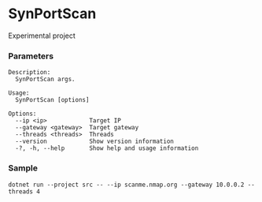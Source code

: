 # SynPortScan
Experimental project

### Parameters
```
Description:
  SynPortScan args.

Usage:
  SynPortScan [options]

Options:
  --ip <ip>            Target IP
  --gateway <gateway>  Target gateway
  --threads <threads>  Threads
  --version            Show version information
  -?, -h, --help       Show help and usage information
```
### Sample
```
dotnet run --project src -- --ip scanme.nmap.org --gateway 10.0.0.2 --threads 4
```
